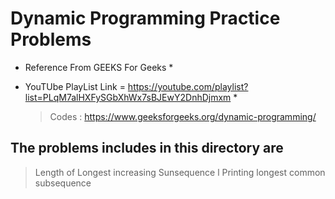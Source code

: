 # Dynamic Programming Practice Problems

* Reference From GEEKS For Geeks *

* YouTUbe PlayList Link = https://youtube.com/playlist?list=PLqM7alHXFySGbXhWx7sBJEwY2DnhDjmxm *

    > Codes : https://www.geeksforgeeks.org/dynamic-programming/

## The problems includes in this directory are 

> Length of Longest increasing Sunsequence 
> l
> Printing longest common subsequence  
